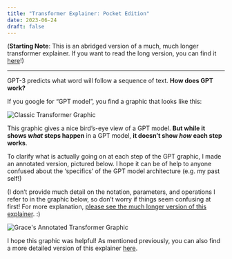 ```yaml
---
title: "Transformer Explainer: Pocket Edition"
date: 2023-06-24
draft: false
---
```

(**Starting Note**: This is an abridged version of a much, much longer transformer explainer. If you want to read the long version, you can find it [here](https://highdimensionalgrace.com/posts/big_transformer/)!)

---
GPT-3 predicts what word will follow a sequence of text. **How does GPT work?** 

If you google for “GPT model”, you find a graphic that looks like this:


![Classic Transformer Graphic](/birds_eye.svg)

This graphic gives a nice bird’s-eye view of a GPT model. **But while it shows _what_ steps happen** in a GPT model, **it doesn’t show _how_ each step works**. 

To clarify what is actually going on at each step of the GPT graphic, I made an  annotated version, pictured below. I hope it can be of help to anyone confused about the ‘specifics’ of the GPT model architecture (e.g. my past self!)

(I don’t provide much detail on the notation, parameters, and operations I refer to in the graphic below, so don’t worry if things seem confusing at first! For more explanation, [please see the much longer version of this explainer](https://highdimensionalgrace.com/posts/big_transformer/). :)

![Grace's Annotated Transformer Graphic](/again.svg)

I hope this graphic was helpful! As mentioned previously, you can also find a more detailed version of this explainer [here](https://highdimensionalgrace.com/posts/big_transformer/).